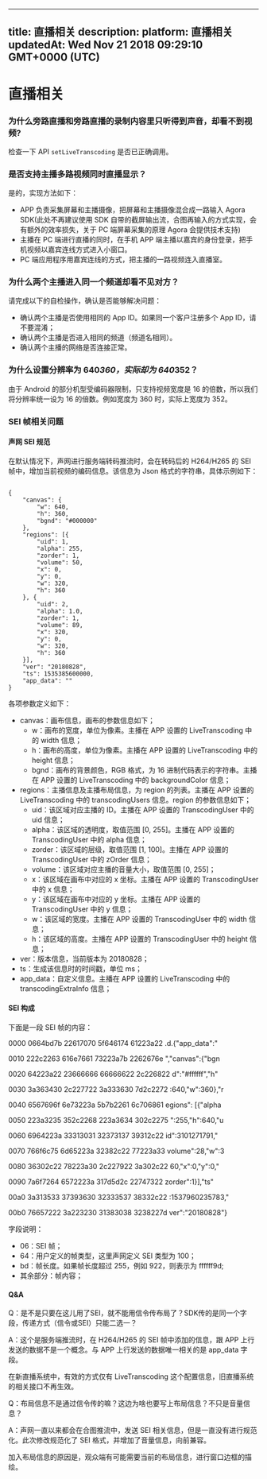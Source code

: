 
---
title: 直播相关
description: 
platform: 直播相关
updatedAt: Wed Nov 21 2018 09:29:10 GMT+0000 (UTC)
---
# 直播相关
### 为什么旁路直播和旁路直播的录制内容里只听得到声音，却看不到视频?

检查一下 API `setLiveTranscoding` 是否已正确调用。

### 是否支持主播多路视频同时直播显示？

是的，实现方法如下：

* APP 负责采集屏幕和主播摄像，把屏幕和主播摄像混合成一路输入 Agora SDK(此处不再建议使用 SDK 自带的截屏输出流，合图再输入的方式实现，会有额外的效率损失，关于 PC 端屏幕采集的原理 Agora 会提供技术支持)
* 主播在 PC 端进行直播的同时，在手机 APP 端主播以嘉宾的身份登录，把手机视频以嘉宾连线方式进入小窗口。
* PC 端应用程序用嘉宾连线的方式，把主播的一路视频连入直播室。

### 为什么两个主播进入同一个频道却看不见对方？

请完成以下的自检操作，确认是否能够解决问题：

* 确认两个主播是否使用相同的 App ID。如果同一个客户注册多个 App ID，请不要混淆；
* 确认两个主播是否进入相同的频道（频道名相同）。
* 确认两个主播的网络是否连接正常。

### 为什么设置分辨率为 640*360，实际却为 640*352？

由于 Android 的部分机型受编码器限制，只支持视频宽度是 16 的倍数，所以我们将分辨率统一设为 16 的倍数。例如宽度为 360 时，实际上宽度为 352。


### SEI 帧相关问题

#### 声网 SEI 规范

在默认情况下，声网进行服务端转码推流时，会在转码后的 H264/H265 的 SEI 帧中，增加当前视频的编码信息。该信息为 Json 格式的字符串，具体示例如下：

```

{
    "canvas": {
        "w": 640,
        "h": 360,
        "bgnd": "#000000"
    },
    "regions": [{
        "uid": 1,
        "alpha": 255,
        "zorder": 1,
        "volume": 50,
        "x": 0,
        "y": 0,
        "w": 320,
        "h": 360
    }, {
        "uid": 2,
        "alpha": 1.0,
        "zorder": 1,
        "volume": 89,
        "x": 320,
        "y": 0,
        "w": 320,
        "h": 360
    }],
    "ver": "20180828",
    "ts": 1535385600000,
    "app_data": ""
}

```

各项参数定义如下：
* canvas：画布信息，画布的参数信息如下；
   * w：画布的宽度，单位为像素。主播在 APP 设置的 LiveTranscoding 中的 width 信息；
   * h：画布的高度，单位为像素。主播在 APP 设置的 LiveTranscoding 中的 height 信息；
   * bgnd：画布的背景颜色，RGB 格式，为 16 进制代码表示的字符串。主播在 APP 设置的 LiveTranscoding 中的 backgroundColor 信息；
* regions：主播信息及主播布局信息，为 region 的列表。主播在 APP 设置的 LiveTranscoding 中的 transcodingUsers 信息。region 的参数信息如下；
   * uid：该区域对应主播的 ID。主播在 APP 设置的 TranscodingUser 中的 uid 信息；
   * alpha：该区域的透明度，取值范围 [0, 255]。主播在 APP 设置的 TranscodingUser 中的 alpha 信息；
   * zorder：该区域的层级，取值范围 [1, 100]。主播在 APP 设置的 TranscodingUser 中的 zOrder 信息；
   * volume：该区域对应主播的音量大小，取值范围 [0, 255]；
   * x：该区域在画布中对应的 x 坐标。主播在 APP 设置的 TranscodingUser 中的 x 信息；
   * y：该区域在画布中对应的 y 坐标。主播在 APP 设置的 TranscodingUser 中的 y 信息；
   * w：该区域的宽度。主播在 APP 设置的 TranscodingUser 中的 width 信息；
   * h：该区域的高度。主播在 APP 设置的 TranscodingUser 中的 height 信息；
* ver：版本信息，当前版本为 20180828；
* ts：生成该信息时的时间戳，单位 ms；
* app_data：自定义信息。主播在 APP 设置的 LiveTranscoding 中的 transcodingExtraInfo 信息；

#### SEI 构成

下面是一段 SEI 帧的内容：

0000  0664bd7b 22617070 5f646174 61223a22  .d.{"app_data":"

0010  222c2263 616e7661 73223a7b 2262676e  ","canvas":{"bgn

0020  64223a22 23666666 66666622 2c226822  d":"#ffffff","h"

0030  3a363430 2c227722 3a333630 7d2c2272  :640,"w":360},"r

0040  6567696f 6e73223a 5b7b2261 6c706861  egions": [{"alpha

0050  223a3235 352c2268 223a3634 302c2275  ":255,"h":640,"u

0060  6964223a 33313031 32373137 39312c22  id":3101271791,"

0070  766f6c75 6d65223a 32382c22 77223a33  volume":28,"w":3

0080  36302c22 78223a30 2c227922 3a302c22  60,"x":0,"y":0,"

0090  7a6f7264 6572223a 317d5d2c 22747322  zorder":1}],"ts"

00a0  3a313533 37393630 32333537 38332c22  :1537960235783,"

00b0  76657222 3a223230 31383038 3238227d  ver":"20180828"}

字段说明：

* 06：SEI 帧；
* 64：用户定义的帧类型，这里声网定义 SEI 类型为 100；
* bd：帧长度。如果帧长度超过 255，例如 922，则表示为 ffffff9d;
* 其余部分：帧内容；

#### Q&A

Q：是不是只要在这儿用了SEI，就不能用信令传布局了？SDK传的是同一个字段，传递方式（信令或SEI）只能二选一？

A：这个是服务端推流时，在 H264/H265 的 SEI 帧中添加的信息，跟 APP 上行发送的数据不是一个概念。与 APP 上行发送的数据唯一相关的是 app_data 字段。

在新直播系统中，有效的方式仅有 LiveTranscoding 这个配置信息，旧直播系统的相关接口不再生效。

Q：布局信息不是通过信令传的嘛？这边为啥也要写上布局信息？不只是音量信息？ 

A：声网一直以来都会在合图推流中，发送 SEI 相关信息，但是一直没有进行规范化。此次修改规范化了 SEI 格式，并增加了音量信息，向前兼容。

加入布局信息的原因是，观众端有可能需要当前的布局信息，进行窗口边框的描绘。


